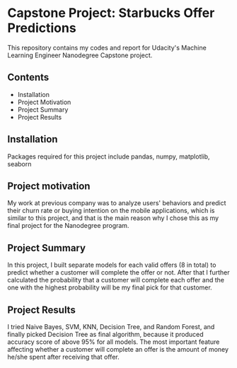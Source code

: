 # Capstone Project: Starbucks Offer Predictions
This repository contains my codes and report for Udacity's Machine Learning Engineer Nanodegree Capstone project.

## Contents
- Installation
- Project Motivation
- Project Summary
- Project Results

## Installation
Packages required for this project include pandas, numpy, matplotlib, seaborn

## Project motivation
My work at previous company was to analyze users' behaviors and predict their churn rate or buying intention on the mobile applications, which is similar to this project, and that is the main reason why I chose this as my final project for the Nanodegree program.

## Project Summary
In this project, I built separate models for each valid offers (8 in total) to predict whether a customer will complete the offer or not. After that I further calculated the probability that a customer will complete each offer and the one with the highest probability will be my final pick for that customer.

## Project Results
I tried Naive Bayes, SVM, KNN, Decision Tree, and Random Forest, and finally picked Decision Tree as final algorithm, because it produced accuracy score of above 95% for all models. The most important feature affecting whether a customer will complete an offer is the amount of money he/she spent after receiving that offer.

